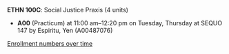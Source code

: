 **ETHN 100C**: Social Justice Praxis (4 units)

- **A00** (Practicum) at 11:00 am–12:20 pm on Tuesday, Thursday at SEQUO 147 by Espiritu, Yen (A00487076)

[Enrollment numbers over time](./ETHN100C.tsv)

